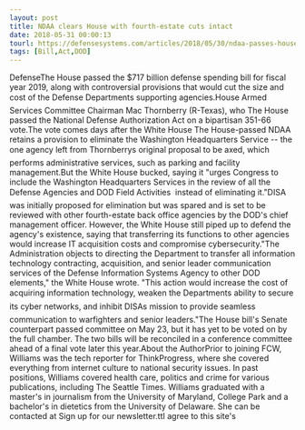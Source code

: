 ```yaml
---
layout: post
title: NDAA clears House with fourth-estate cuts intact
date: 2018-05-31 00:00:13
tourl: https://defensesystems.com/articles/2018/05/30/ndaa-passes-house.aspx
tags: [Bill,Act,DOD]
---
```

DefenseThe House passed the $717 billion defense spending bill for fiscal year 2019, along with controversial provisions that would cut the size and cost of the Defense Departments supporting agencies.House Armed Services Committee Chairman Mac Thornberry (R-Texas), who The House passed the National Defense Authorization Act on a bipartisan 351-66 vote.The vote comes days after the White House The House-passed NDAA retains a provision to eliminate the Washington Headquarters Service -- the one agency left from Thornberrys original proposal to be axed, which performs administrative services, such as parking and facility management.But the White House bucked, saying it "urges Congress to include the Washington Headquarters Services in the review of all the Defense Agencies and DOD Field Activities  instead of eliminating it."DISA was initially proposed for elimination but was spared and is set to be reviewed with other fourth-estate back office agencies by the DOD's chief management officer. However, the White House still piped up to defend the agency's existence, saying that transferring its functions to other agencies would increase IT acquisition costs and compromise cybersecurity."The Administration objects to directing the Department to transfer all information technology contracting, acquisition, and senior leader communication services of the Defense Information Systems Agency to other DOD elements," the White House wrote. "This action would increase the cost of acquiring information technology, weaken the Departments ability to secure its cyber networks, and inhibit DISAs mission to provide seamless communication to warfighters and senior leaders."The House bill's Senate counterpart passed committee on May 23, but it has yet to be voted on by the full chamber. The two bills will be reconciled in a conference committee ahead of a final vote later this year.About the AuthorPrior to joining FCW, Williams was the tech reporter for ThinkProgress, where she covered everything from internet culture to national security issues. In past positions, Williams covered health care, politics and crime for various publications, including The Seattle Times. Williams graduated with a master's in journalism from the University of Maryland, College Park and a bachelor's in dietetics from the University of Delaware. She can be contacted at Sign up for our newsletter.ttI agree to this site's 